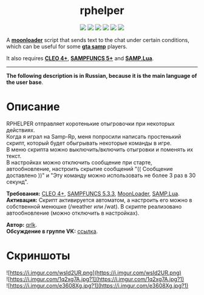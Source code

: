 <h1 align="center">rphelper</h1>

<p align="center">

<img src="https://img.shields.io/badge/made%20for-GTA%20SA--MP-blue" >

<img src="https://img.shields.io/badge/Server-Samp--Rp-red">

<img src="https://img.shields.io/github/languages/top/qrlk/rphelper">

<img src="https://img.shields.io/badge/dynamic/json?color=blueviolet&label=users%20%28active%29&query=result&url=http%3A%2F%2Fqrlk.me%2Fdev%2Fmoonloader%2Fusers_active.php%3Fscript%3Drphelper">

<img src="https://img.shields.io/badge/dynamic/json?color=blueviolet&label=users%20%28all%20time%29&query=result&url=http%3A%2F%2Fqrlk.me%2Fdev%2Fmoonloader%2Fusers_all.php%3Fscript%3Drphelper">

<img src="https://img.shields.io/date/1510002000?label=released" >

</p>

A **[moonloader](https://gtaforums.com/topic/890987-moonloader/)** script that sends text to the chat under certain conditions, which can be useful for some **[gta samp](https://sa-mp.com/)** players.

It also requires **[CLEO 4+](http://cleo.li/?lang=ru)**, **[SAMPFUNCS 5+](https://blast.hk/threads/17/)** and **[SAMP.Lua](https://github.com/THE-FYP/SAMP.Lua)**.

---

**The following description is in Russian, because it is the main language of the user base**.

# Описание 
RPHELPER отправляет коротенькие отыгровочки при некоторых действиях.  
Когда я играл на Samp-Rp, меня попросили написать простенький скрипт, который будет обыгрывать некоторые команды в игре.  
В меню скрипта можно выключить/включить отыгровки и поменять их текст.  
В настройках можно отключить сообщение при старте, автообновление, настроить скрытие сообщений "(( Сообщение доставлено ))" и "Эту команду можно использовать не более 3 раз в 30 секунд".

**Требования:** [CLEO 4+](http://cleo.li/?lang=ru), [SAMPFUNCS 5.3.3](https://blast.hk/threads/17/), [MoonLoader](https://blast.hk/threads/13305/), [SAMP.Lua](https://blast.hk/threads/14624/).  
**Активация:** Скрипт активируется автоматом, а настроить его можно в собственной менюшке (/weather или /wat). В скрипте реализовано автообновление (можно отключить в настройках).

**Автор:** [qrlk](http://qrlk.me/samp).  
**Обсуждение в группе VK:** [ссылка](https://vk.com/topic-168860334_38597262).

# Скриншоты
![https://i.imgur.com/wsId2UR.png](https://i.imgur.com/wsId2UR.png)  
![https://i.imgur.com/1q2xg7A.jpg?1](https://i.imgur.com/1q2xg7A.jpg?1)  
![https://i.imgur.com/e3608Xg.jpg?1](https://i.imgur.com/e3608Xg.jpg?1)  

